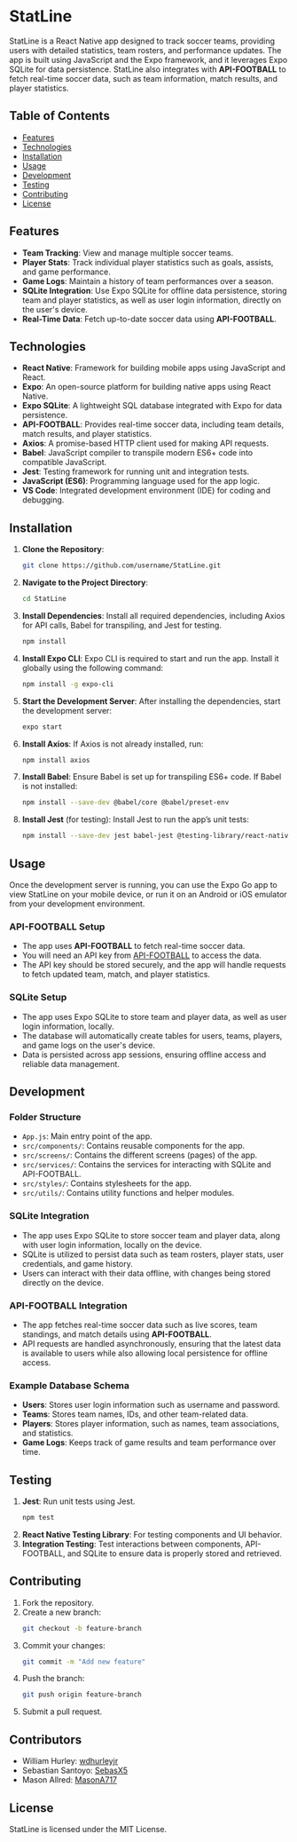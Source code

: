 # StatLine

StatLine is a React Native app designed to track soccer teams, providing users with detailed statistics, team rosters, and performance updates. The app is built using JavaScript and the Expo framework, and it leverages Expo SQLite for data persistence. StatLine also integrates with **API-FOOTBALL** to fetch real-time soccer data, such as team information, match results, and player statistics.

## Table of Contents
- [Features](#features)
- [Technologies](#technologies)
- [Installation](#installation)
- [Usage](#usage)
- [Development](#development)
- [Testing](#testing)
- [Contributing](#contributing)
- [License](#license)

## Features
- **Team Tracking**: View and manage multiple soccer teams.
- **Player Stats**: Track individual player statistics such as goals, assists, and game performance.
- **Game Logs**: Maintain a history of team performances over a season.
- **SQLite Integration**: Use Expo SQLite for offline data persistence, storing team and player statistics, as well as user login information, directly on the user's device.
- **Real-Time Data**: Fetch up-to-date soccer data using **API-FOOTBALL**.

## Technologies
- **React Native**: Framework for building mobile apps using JavaScript and React.
- **Expo**: An open-source platform for building native apps using React Native.
- **Expo SQLite**: A lightweight SQL database integrated with Expo for data persistence.
- **API-FOOTBALL**: Provides real-time soccer data, including team details, match results, and player statistics.
- **Axios**: A promise-based HTTP client used for making API requests.
- **Babel**: JavaScript compiler to transpile modern ES6+ code into compatible JavaScript.
- **Jest**: Testing framework for running unit and integration tests.
- **JavaScript (ES6)**: Programming language used for the app logic.
- **VS Code**: Integrated development environment (IDE) for coding and debugging.

## Installation

1. **Clone the Repository**:
    ```bash
    git clone https://github.com/username/StatLine.git
    ```

2. **Navigate to the Project Directory**:
    ```bash
    cd StatLine
    ```

3. **Install Dependencies**:
    Install all required dependencies, including Axios for API calls, Babel for transpiling, and Jest for testing.
    ```bash
    npm install
    ```

4. **Install Expo CLI**:
    Expo CLI is required to start and run the app. Install it globally using the following command:
    ```bash
    npm install -g expo-cli
    ```

5. **Start the Development Server**:
    After installing the dependencies, start the development server:
    ```bash
    expo start
    ```

6. **Install Axios**:
    If Axios is not already installed, run:
    ```bash
    npm install axios
    ```

7. **Install Babel**:
    Ensure Babel is set up for transpiling ES6+ code. If Babel is not installed:
    ```bash
    npm install --save-dev @babel/core @babel/preset-env
    ```

8. **Install Jest** (for testing):
    Install Jest to run the app’s unit tests:
    ```bash
    npm install --save-dev jest babel-jest @testing-library/react-native
    ```

## Usage

Once the development server is running, you can use the Expo Go app to view StatLine on your mobile device, or run it on an Android or iOS emulator from your development environment.

### API-FOOTBALL Setup
- The app uses **API-FOOTBALL** to fetch real-time soccer data.
- You will need an API key from [API-FOOTBALL](https://www.api-football.com/) to access the data.
- The API key should be stored securely, and the app will handle requests to fetch updated team, match, and player statistics.

### SQLite Setup
- The app uses Expo SQLite to store team and player data, as well as user login information, locally.
- The database will automatically create tables for users, teams, players, and game logs on the user's device.
- Data is persisted across app sessions, ensuring offline access and reliable data management.

## Development

### Folder Structure
- `App.js`: Main entry point of the app.
- `src/components/`: Contains reusable components for the app.
- `src/screens/`: Contains the different screens (pages) of the app.
- `src/services/`: Contains the services for interacting with SQLite and API-FOOTBALL.
- `src/styles/`: Contains stylesheets for the app.
- `src/utils/`: Contains utility functions and helper modules.

### SQLite Integration
- The app uses Expo SQLite to store soccer team and player data, along with user login information, locally on the device.
- SQLite is utilized to persist data such as team rosters, player stats, user credentials, and game history.
- Users can interact with their data offline, with changes being stored directly on the device.

### API-FOOTBALL Integration
- The app fetches real-time soccer data such as live scores, team standings, and match details using **API-FOOTBALL**.
- API requests are handled asynchronously, ensuring that the latest data is available to users while also allowing local persistence for offline access.

### Example Database Schema
- **Users**: Stores user login information such as username and password.
- **Teams**: Stores team names, IDs, and other team-related data.
- **Players**: Stores player information, such as names, team associations, and statistics.
- **Game Logs**: Keeps track of game results and team performance over time.

## Testing

1. **Jest**: Run unit tests using Jest.
   ```bash
   npm test
2. **React Native Testing Library**: For testing components and UI behavior.
3. **Integration Testing**: Test interactions between components, API-FOOTBALL, and SQLite to ensure data is properly stored and retrieved.

## Contributing

1. Fork the repository.
2. Create a new branch:
    ```bash
    git checkout -b feature-branch
    ```
3. Commit your changes:
    ```bash
    git commit -m "Add new feature"
    ```
4. Push the branch:
    ```bash
    git push origin feature-branch
    ```
5. Submit a pull request.

## Contributors

- William Hurley: [wdhurleyjr](https://github.com/wdhurleyjr)
- Sebastian Santoyo: [SebasX5](https://github.com/SebasX5)
- Mason Allred: [MasonA717](https://github.com/MasonA717)
## License

StatLine is licensed under the MIT License.
